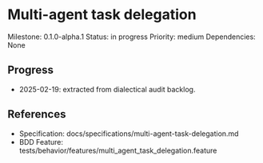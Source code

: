# Multi-agent task delegation
Milestone: 0.1.0-alpha.1
Status: in progress
Priority: medium
Dependencies: None

## Progress
- 2025-02-19: extracted from dialectical audit backlog.

## References
- Specification: docs/specifications/multi-agent-task-delegation.md
- BDD Feature: tests/behavior/features/multi_agent_task_delegation.feature

